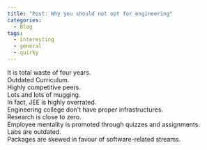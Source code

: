 ```yaml
---
title: "Post: Why you should not opt for engineering"
categories:
  - Blog
tags:
  - interesting
  - general
  - quirky
---
```


It is total waste of four years.<br>
Outdated Curriculum.<br>
Highly competitive peers.<br>
Lots and lots of mugging.<br>
In fact, JEE is highly overrated.<br>
Engineering college don't have proper infrastructures.<br>
Research is close to zero.<br>
Employee mentality is promoted through quizzes and assignments.<br>
Labs are outdated.<br>
Packages are skewed in favour of software-related streams.<br>

